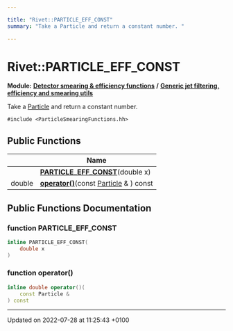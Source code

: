 ```yaml
---

title: "Rivet::PARTICLE_EFF_CONST"
summary: "Take a Particle and return a constant number. "

---
```


# Rivet::PARTICLE_EFF_CONST

**Module:** **[Detector smearing & efficiency functions](http://example.org/modules/group__smearing/)** **/** **[Generic jet filtering, efficiency and smearing utils](http://example.org/modules/group__smearing__particle/)**



Take a <a href="http://example.org/classes/classrivet_1_1particle/">Particle</a> and return a constant number. 


`#include <ParticleSmearingFunctions.hh>`

## Public Functions

|                | Name           |
| -------------- | -------------- |
| | **[PARTICLE_EFF_CONST](http://example.org/classes/structrivet_1_1particle__eff__const/#function-particle-eff-const)**(double x) |
| double | **[operator()](http://example.org/classes/structrivet_1_1particle__eff__const/#function-operator())**(const <a href="http://example.org/classes/classrivet_1_1particle/">Particle</a> & ) const |

## Public Functions Documentation

### function PARTICLE_EFF_CONST

```cpp
inline PARTICLE_EFF_CONST(
    double x
)
```


### function operator()

```cpp
inline double operator()(
    const Particle & 
) const
```


-------------------------------

Updated on 2022-07-28 at 11:25:43 +0100